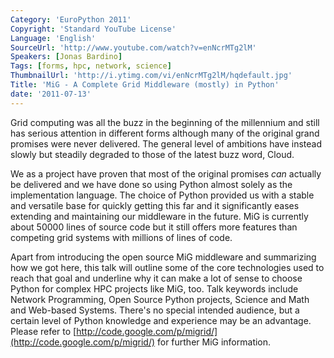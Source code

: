 ```yaml
---
Category: 'EuroPython 2011'
Copyright: 'Standard YouTube License'
Language: 'English'
SourceUrl: 'http://www.youtube.com/watch?v=enNcrMTg2lM'
Speakers: [Jonas Bardino]
Tags: [forms, hpc, network, science]
ThumbnailUrl: 'http://i.ytimg.com/vi/enNcrMTg2lM/hqdefault.jpg'
Title: 'MiG - A Complete Grid Middleware (mostly) in Python'
date: '2011-07-13'
---
```

Grid computing was all the buzz in the beginning of the millennium and still
has serious attention in different forms although many of the original grand
promises were never delivered. The general level of ambitions have instead
slowly but steadily degraded to those of the latest buzz word, Cloud.

We as a project have proven that most of the original promises _can_ actually
be delivered and we have done so using Python almost solely as the
implementation language. The choice of Python provided us with a stable and
versatile base for quickly getting this far and it significantly eases
extending and maintaining our middleware in the future. MiG is currently about
50000 lines of source code but it still offers more features than competing
grid systems with millions of lines of code.

Apart from introducing the open source MiG middleware and summarizing how we
got here, this talk will outline some of the core technologies used to reach
that goal and underline why it can make a lot of sense to choose Python for
complex HPC projects like MiG, too. Talk keywords include Network Programming,
Open Source Python projects, Science and Math and Web-based Systems. There's
no special intended audience, but a certain level of Python knowledge and
experience may be an advantage. Please refer to
[http://code.google.com/p/migrid/](http://code.google.com/p/migrid/) for
further MiG information.
